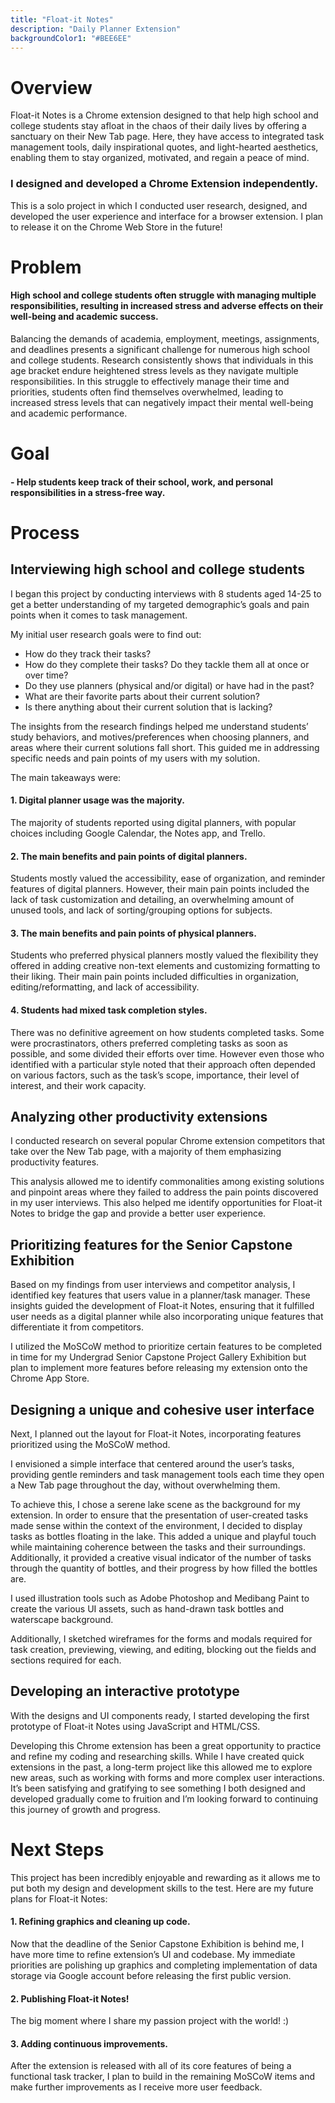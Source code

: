 ```yaml
---
title: "Float-it Notes"
description: "Daily Planner Extension"
backgroundColor1: "#BEE6EE"
---
```


# Overview

Float-it Notes is a Chrome extension designed to that help high school and college students stay afloat in the chaos of their daily lives by offering a sanctuary on their New Tab page. Here, they have access to integrated task management tools, daily inspirational quotes, and light-hearted aesthetics, enabling them to stay organized, motivated, and regain a peace of mind.

### I designed and developed a Chrome Extension independently.

This is a solo project in which I conducted user research, designed, and developed the user experience and interface for a browser extension. I plan to release it on the Chrome Web Store in the future!

# Problem

#### High school and college students often struggle with managing multiple responsibilities, resulting in increased stress and adverse effects on their well-being and academic success.

Balancing the demands of academia, employment, meetings, assignments, and deadlines presents a significant challenge for numerous high school and college students. Research consistently shows that individuals in this age bracket endure heightened stress levels as they navigate multiple responsibilities. In this struggle to effectively manage their time and priorities, students often find themselves overwhelmed, leading to increased stress levels that can negatively impact their mental well-being and academic performance.

# Goal

#### - Help students keep track of their school, work, and personal responsibilities in a stress-free way.

# Process

## Interviewing high school and college students

I began this project by conducting interviews with 8 students aged 14-25 to get a better understanding of my targeted demographic’s goals and pain points when it comes to task management.

My initial user research goals were to find out:

- How do they track their tasks?
- How do they complete their tasks? Do they tackle them all at once or over time?
- Do they use planners (physical and/or digital) or have had in the past?
- What are their favorite parts about their current solution?
- Is there anything about their current solution that is lacking?

The insights from the research findings helped me understand students’ study behaviors, and motives/preferences when choosing planners, and areas where their current solutions fall short. This guided me in addressing specific needs and pain points of my users with my solution.

The main takeaways were:

#### 1. Digital planner usage was the majority.

The majority of students reported using digital planners, with popular choices including Google Calendar, the Notes app, and Trello.

#### 2. The main benefits and pain points of digital planners.

Students mostly valued the accessibility, ease of organization, and reminder features of digital planners. However, their main pain points included the lack of task customization and detailing, an overwhelming amount of unused tools, and lack of sorting/grouping options for subjects.

#### 3. The main benefits and pain points of physical planners.

Students who preferred physical planners mostly valued the flexibility they offered in adding creative non-text elements and customizing formatting to their liking. Their main pain points included difficulties in organization, editing/reformatting, and lack of accessibility.

#### 4. Students had mixed task completion styles.

There was no definitive agreement on how students completed tasks. Some were procrastinators, others preferred completing tasks as soon as possible, and some divided their efforts over time. However even those who identified with a particular style noted that their approach often depended on various factors, such as the task’s scope, importance, their level of interest, and their work capacity.

## Analyzing other productivity extensions

I conducted research on several popular Chrome extension competitors that take over the New Tab page, with a majority of them emphasizing productivity features.

This analysis allowed me to identify commonalities among existing solutions and pinpoint areas where they failed to address the pain points discovered in my user interviews. This also helped me identify opportunities for Float-it Notes to bridge the gap and provide a better user experience.

## Prioritizing features for the Senior Capstone Exhibition

Based on my findings from user interviews and competitor analysis, I identified key features that users value in a planner/task manager. These insights guided the development of Float-it Notes, ensuring that it fulfilled user needs as a digital planner while also incorporating unique features that differentiate it from competitors.

I utilized the MoSCoW method to prioritize certain features to be completed in time for my Undergrad Senior Capstone Project Gallery Exhibition but plan to implement more features before releasing my extension onto the Chrome App Store.

## Designing a unique and cohesive user interface

Next, I planned out the layout for Float-it Notes, incorporating features prioritized using the MoSCoW method.

I envisioned a simple interface that centered around the user’s tasks, providing gentle reminders and task management tools each time they open a New Tab page throughout the day, without overwhelming them.

To achieve this, I chose a serene lake scene as the background for my extension. In order to ensure that the presentation of user-created tasks made sense within the context of the environment, I decided to display tasks as bottles floating in the lake. This added a unique and playful touch while maintaining coherence between the tasks and their surroundings. Additionally, it provided a creative visual indicator of the number of tasks through the quantity of bottles, and their progress by how filled the bottles are.

I used illustration tools such as Adobe Photoshop and Medibang Paint to create the various UI assets, such as hand-drawn task bottles and waterscape background.

Additionally, I sketched wireframes for the forms and modals required for task creation, previewing, viewing, and editing, blocking out the fields and sections required for each.

## Developing an interactive prototype

With the designs and UI components ready, I started developing the first prototype of Float-it Notes using JavaScript and HTML/CSS.

Developing this Chrome extension has been a great opportunity to practice and refine my coding and researching skills. While I have created quick extensions in the past, a long-term project like this allowed me to explore new areas, such as working with forms and more complex user interactions. It’s been satisfying and gratifying to see something I both designed and developed gradually come to fruition and I’m looking forward to continuing this journey of growth and progress.

# Next Steps

This project has been incredibly enjoyable and rewarding as it allows me to put both my design and development skills to the test. Here are my future plans for Float-it Notes:

#### 1. Refining graphics and cleaning up code.

Now that the deadline of the Senior Capstone Exhibition is behind me, I have more time to refine extension’s UI and codebase. My immediate priorities are polishing up graphics and completing implementation of data storage via Google account before releasing the first public version.

#### 2. Publishing Float-it Notes!

The big moment where I share my passion project with the world! :)

#### 3. Adding continuous improvements.

After the extension is released with all of its core features of being a functional task tracker, I plan to build in the remaining MoSCoW items and make further improvements as I receive more user feedback.
